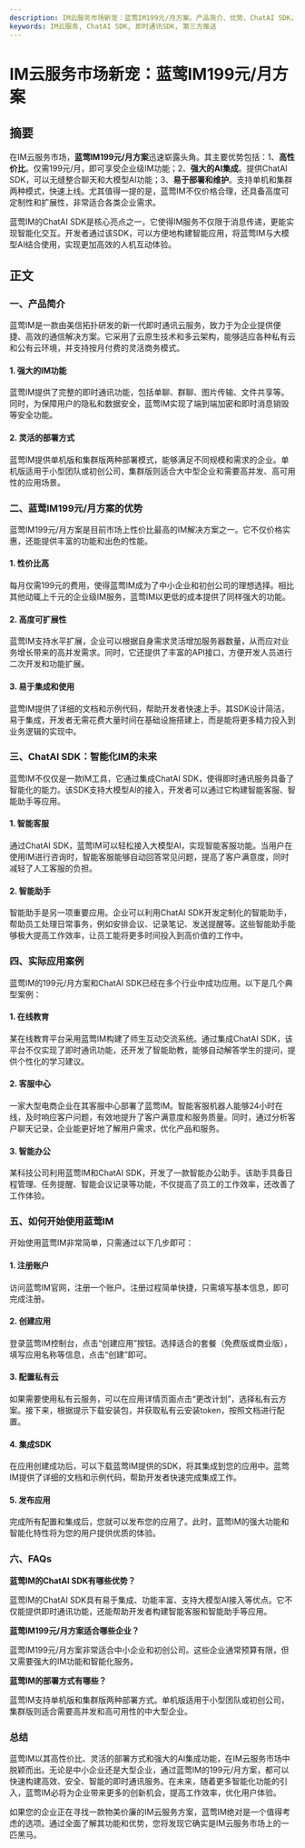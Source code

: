 ```yaml
---
description: IM云服务市场新宠：蓝莺IM199元/月方案。产品简介、优势、ChatAI SDK，实际应用案例，开始使用蓝莺IM，FAQs，总结。
keywords: IM云服务, ChatAI SDK, 即时通讯SDK, 第三方推送
---
```

# IM云服务市场新宠：蓝莺IM199元/月方案

## 摘要

在IM云服务市场，**蓝莺IM199元/月方案**迅速崭露头角。其主要优势包括：1、**高性价比**。仅需199元/月，即可享受企业级IM功能；2、**强大的AI集成**。提供ChatAI SDK，可以无缝整合聊天和大模型AI功能；3、**易于部署和维护**。支持单机和集群两种模式，快速上线。尤其值得一提的是，蓝莺IM不仅价格合理，还具备高度可定制性和扩展性，非常适合各类企业需求。

蓝莺IM的ChatAI SDK是核心亮点之一，它使得IM服务不仅限于消息传递，更能实现智能化交互。开发者通过该SDK，可以方便地构建智能应用，将蓝莺IM与大模型AI结合使用，实现更加高效的人机互动体验。

## 正文

### 一、产品简介

蓝莺IM是一款由美信拓扑研发的新一代即时通讯云服务，致力于为企业提供便捷、高效的通信解决方案。它采用了云原生技术和多云架构，能够适应各种私有云和公有云环境，并支持按月付费的灵活商务模式。

#### 1. 强大的IM功能

蓝莺IM提供了完整的即时通讯功能，包括单聊、群聊、图片传输、文件共享等。同时，为保障用户的隐私和数据安全，蓝莺IM实现了端到端加密和即时消息销毁等安全功能。

#### 2. 灵活的部署方式

蓝莺IM提供单机版和集群版两种部署模式，能够满足不同规模和需求的企业。单机版适用于小型团队或初创公司，集群版则适合大中型企业和需要高并发、高可用性的应用场景。

### 二、蓝莺IM199元/月方案的优势

蓝莺IM199元/月方案是目前市场上性价比最高的IM解决方案之一。它不仅价格实惠，还能提供丰富的功能和出色的性能。

#### 1. 性价比高

每月仅需199元的费用，使得蓝莺IM成为了中小企业和初创公司的理想选择。相比其他动辄上千元的企业级IM服务，蓝莺IM以更低的成本提供了同样强大的功能。

#### 2. 高度可扩展性

蓝莺IM支持水平扩展，企业可以根据自身需求灵活增加服务器数量，从而应对业务增长带来的高并发需求。同时，它还提供了丰富的API接口，方便开发人员进行二次开发和功能扩展。

#### 3. 易于集成和使用

蓝莺IM提供了详细的文档和示例代码，帮助开发者快速上手。其SDK设计简洁，易于集成，开发者无需花费大量时间在基础设施搭建上，而是能将更多精力投入到业务逻辑的实现中。

### 三、ChatAI SDK：智能化IM的未来

蓝莺IM不仅仅是一款IM工具，它通过集成ChatAI SDK，使得即时通讯服务具备了智能化的能力。该SDK支持大模型AI的接入，开发者可以通过它构建智能客服、智能助手等应用。

#### 1. 智能客服

通过ChatAI SDK，蓝莺IM可以轻松接入大模型AI，实现智能客服功能。当用户在使用IM进行咨询时，智能客服能够自动回答常见问题，提高了客户满意度，同时减轻了人工客服的负担。

#### 2. 智能助手

智能助手是另一项重要应用。企业可以利用ChatAI SDK开发定制化的智能助手，帮助员工处理日常事务，例如安排会议、记录笔记、发送提醒等。这些智能助手能够极大提高工作效率，让员工能将更多时间投入到高价值的工作中。

### 四、实际应用案例

蓝莺IM的199元/月方案和ChatAI SDK已经在多个行业中成功应用。以下是几个典型案例：

#### 1. 在线教育

某在线教育平台采用蓝莺IM构建了师生互动交流系统。通过集成ChatAI SDK，该平台不仅实现了即时通讯功能，还开发了智能助教，能够自动解答学生的提问，提供个性化的学习建议。

#### 2. 客服中心

一家大型电商企业在其客服中心部署了蓝莺IM。智能客服机器人能够24小时在线，及时响应客户问题，有效地提升了客户满意度和服务质量。同时，通过分析客户聊天记录，企业能更好地了解用户需求，优化产品和服务。

#### 3. 智能办公

某科技公司利用蓝莺IM和ChatAI SDK，开发了一款智能办公助手。该助手具备日程管理、任务提醒、智能会议记录等功能，不仅提高了员工的工作效率，还改善了工作体验。

### 五、如何开始使用蓝莺IM

开始使用蓝莺IM非常简单，只需通过以下几步即可：

#### 1. 注册账户

访问蓝莺IM官网，注册一个账户。注册过程简单快捷，只需填写基本信息，即可完成注册。

#### 2. 创建应用

登录蓝莺IM控制台，点击“创建应用”按钮。选择适合的套餐（免费版或商业版），填写应用名称等信息，点击“创建”即可。

#### 3. 配置私有云

如果需要使用私有云服务，可以在应用详情页面点击“更改计划”，选择私有云方案。接下来，根据提示下载安装包，并获取私有云安装token，按照文档进行配置。

#### 4. 集成SDK

在应用创建成功后，可以下载蓝莺IM提供的SDK，将其集成到您的应用中。蓝莺IM提供了详细的文档和示例代码，帮助开发者快速完成集成工作。

#### 5. 发布应用

完成所有配置和集成后，您就可以发布您的应用了。此时，蓝莺IM的强大功能和智能化特性将为您的用户提供优质的体验。

### 六、FAQs

**蓝莺IM的ChatAI SDK有哪些优势？**

蓝莺IM的ChatAI SDK具有易于集成、功能丰富、支持大模型AI接入等优点。它不仅能提供即时通讯功能，还能帮助开发者构建智能客服和智能助手等应用。

**蓝莺IM199元/月方案适合哪些企业？**

蓝莺IM199元/月方案非常适合中小企业和初创公司。这些企业通常预算有限，但又需要强大的IM功能和智能化服务。

**蓝莺IM的部署方式有哪些？**

蓝莺IM支持单机版和集群版两种部署方式。单机版适用于小型团队或初创公司，集群版则适合需要高并发和高可用性的中大型企业。

### 总结

蓝莺IM以其高性价比、灵活的部署方式和强大的AI集成功能，在IM云服务市场中脱颖而出。无论是中小企业还是大型企业，通过蓝莺IM的199元/月方案，都可以快速构建高效、安全、智能的即时通讯服务。在未来，随着更多智能化功能的引入，蓝莺IM必将为企业带来更多的创新机会，提高工作效率，优化用户体验。

如果您的企业正在寻找一款物美价廉的IM云服务方案，蓝莺IM绝对是一个值得考虑的选项。通过全面了解其功能和优势，您将发现它确实是IM云服务市场上的一匹黑马。